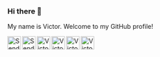 ### Hi there 👋

My name is Victor. Welcome to my GitHub profile!


<a href="mailto:victor.gimenez@ufabc.edu.br">
  <img align="left" alt="Send a email 1" width="30px" src="https://toppng.com/uploads/preview/email-send-icon-11549825116mekvlqcvjt.png" />

<a href="mailto:victor.gimenez@gmx.es">
  <img align="left" alt="Send a email 1" width="30px" src="https://toppng.com/uploads/preview/email-send-icon-11549825116mekvlqcvjt.png" />

<a href="https://www.linkedin.com/in/victor-borghi-gimenez-04466666/">
  <img align="left" alt="Victor's LinkedIn" width="30px" src="https://upload.wikimedia.org/wikipedia/commons/8/81/LinkedIn_icon.svg" />

<a href="https://www.researchgate.net/profile/Victor-Gimenez-3/">
  <img align="left" alt="Victor's ResearchGate" width="30px" src="https://upload.wikimedia.org/wikipedia/commons/5/5e/ResearchGate_icon_SVG.svg" />

<a href="http://lattes.cnpq.br/4344720857265863">
  <img align="left" alt="Victor's Lattes" width="30px" src="https://ufmg.br/thumbor/jKht0gK_EKiWGANsvxCB7ORa9_4=/27x0:396x247/712x474/https://ufmg.br/storage/d/4/9/9/d499bf9074133db295373575066f97e4_15622676670826_972558144.png" />

<a href="https://discord.gg/@VGimenez">
  <img align="left" alt="Victor's Discord" width="30px" src="https://upload.wikimedia.org/wikipedia/commons/c/c5/Discord_logo_round.svg" />



<!--
**VictorGimenez/VictorGimenez** is a ✨ _special_ ✨ repository because its `README.md` (this file) appears on your GitHub profile.

Here are some ideas to get you started:

- 🔭 I’m currently working on ...
- 🌱 I’m currently learning ...
- 👯 I’m looking to collaborate on ...
- 🤔 I’m looking for help with ...
- 💬 Ask me about ...
- 📫 How to reach me: ...
- 😄 Pronouns: ...
- ⚡ Fun fact: ...
-->
